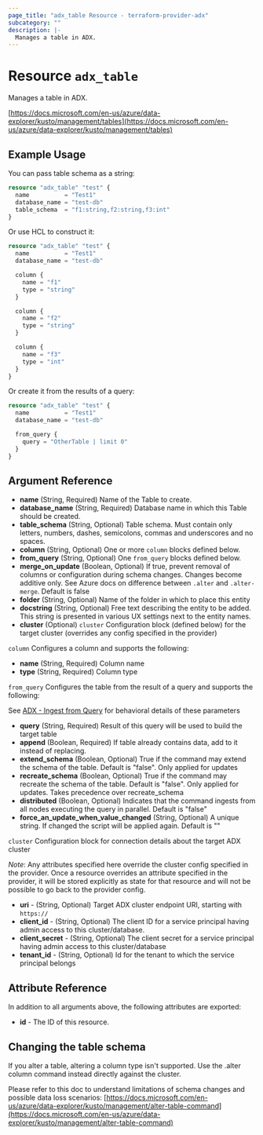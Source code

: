 ```yaml
---
page_title: "adx_table Resource - terraform-provider-adx"
subcategory: ""
description: |-
  Manages a table in ADX.
---
```


# Resource `adx_table`

Manages a table in ADX.

[https://docs.microsoft.com/en-us/azure/data-explorer/kusto/management/tables](https://docs.microsoft.com/en-us/azure/data-explorer/kusto/management/tables)

## Example Usage

You can pass table schema as a string:

```terraform
resource "adx_table" "test" {
  name          = "Test1"
  database_name = "test-db"
  table_schema  = "f1:string,f2:string,f3:int"
}
```

Or use HCL to construct it:

```terraform
resource "adx_table" "test" {
  name          = "Test1"
  database_name = "test-db"

  column {
    name = "f1"
    type = "string"
  }

  column {
    name = "f2"
    type = "string"
  }

  column {
    name = "f3"
    type = "int"
  }
}
```

Or create it from the results of a query:

```terraform
resource "adx_table" "test" {
  name          = "Test1"
  database_name = "test-db"

  from_query {
    query = "OtherTable | limit 0"
  }
}
```

## Argument Reference

- **name** (String, Required) Name of the Table to create.
- **database_name** (String, Required) Database name in which this Table should be created.
- **table_schema** (String, Optional) Table schema. Must contain only letters, numbers, dashes, semicolons, commas and underscores and no spaces.
- **column** (String, Optional) One or more `column` blocks defined below.
- **from_query** (String, Optional) One `from_query` blocks defined below.
- **merge_on_update** (Boolean, Optional) If true, prevent removal of columns or configuration during schema changes. Changes become additive only. See Azure docs on difference between `.alter` and `.alter-merge`. Default is false
- **folder** (String, Optional) Name of the folder in which to place this entity
- **docstring** (String, Optional) Free text describing the entity to be added. This string is presented in various UX settings next to the entity names.
- **cluster** (Optional) `cluster` Configuration block (defined below) for the target cluster (overrides any config specified in the provider)

`column` Configures a column and supports the following:

- **name** (String, Required) Column name
- **type** (String, Required) Column type

`from_query` Configures the table from the result of a query and supports the following:

See [ADX - Ingest from Query](https://docs.microsoft.com/en-us/azure/data-explorer/kusto/management/data-ingestion/ingest-from-query) for behavioral details of these parameters

- **query** (String, Required) Result of this query will be used to build the target table
- **append** (Boolean, Required) If table already contains data, add to it instead of replacing.
- **extend_schema** (Boolean, Optional) True if the command may extend the schema of the table. Default is "false". Only applied for updates
- **recreate_schema** (Boolean, Optional) True if the command may recreate the schema of the table. Default is "false". Only applied for updates. Takes precedence over recreate_schema
- **distributed** (Boolean, Optional) Indicates that the command ingests from all nodes executing the query in parallel. Default is "false"
- **force_an_update_when_value_changed** (String, Optional) A unique string. If changed the script will be applied again. Default is ""

`cluster` Configuration block for connection details about the target ADX cluster 

*Note*: Any attributes specified here override the cluster config specified in the provider. Once a resource overrides an attribute specified in the provider, it will be stored explicitly as state for that resource and will not be possible to go back to the provider config.

- **uri** - (String, Optional) Target ADX cluster endpoint URI, starting with `https://`
- **client_id** - (String, Optional) The client ID for a service principal having admin access to this cluster/database. 
- **client_secret** - (String, Optional) The client secret for a service principal having admin access to this cluster/database
- **tenant_id** - (String, Optional) Id for the tenant to which the service principal belongs

## Attribute Reference

In addition to all arguments above, the following attributes are exported:

- **id** - The ID of this resource.

## Changing the table schema

If you alter a table, altering a column type isn't supported. Use the .alter column command instead directly against the cluster.

Please refer to this doc to understand limitations of schema changes and possible data loss scenarios:
[https://docs.microsoft.com/en-us/azure/data-explorer/kusto/management/alter-table-command](https://docs.microsoft.com/en-us/azure/data-explorer/kusto/management/alter-table-command)
